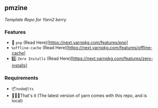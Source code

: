 ## pmzine

_Template Repo for Yarn2 berry_

### Features

- 🔌 `pnp` (Read Here)[https://next.yarnpkg.com/features/pnp]
- 📞`offline-cache` (Read Here)[https://next.yarnpkg.com/features/offline-cache]
- 0️⃣ `Zero Installs` (Read Here)[https://next.yarnpkg.com/features/zero-installs]

### Requirements

- 📦`node@lts`
- 🤷🏻‍♂️That's it (The latest version of yarn comes with this repo, and is local)
